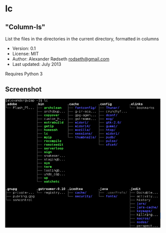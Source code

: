 lc
==

"Column-ls"
-----------

List the files in the directories in the current directory, formatted in columns

* Version: 0.1
* License: MIT
* Author: Alexander Rødseth <rodseth@gmail.com>
* Last updated: July 2013

Requires Python 3

Screenshot
----------

![Screenshot](lc.png "Screenshot")
